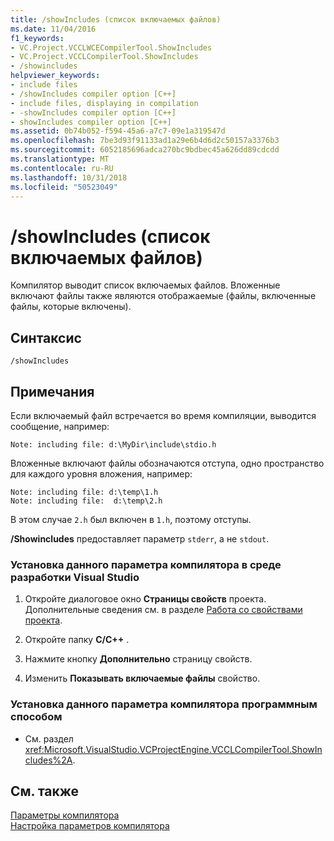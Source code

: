 ```yaml
---
title: /showIncludes (список включаемых файлов)
ms.date: 11/04/2016
f1_keywords:
- VC.Project.VCCLWCECompilerTool.ShowIncludes
- VC.Project.VCCLCompilerTool.ShowIncludes
- /showincludes
helpviewer_keywords:
- include files
- /showIncludes compiler option [C++]
- include files, displaying in compilation
- -showIncludes compiler option [C++]
- showIncludes compiler option [C++]
ms.assetid: 0b74b052-f594-45a6-a7c7-09e1a319547d
ms.openlocfilehash: 7be3d93f91133ad1a29e6b4d6d2c50157a3376b3
ms.sourcegitcommit: 6052185696adca270bc9bdbec45a626dd89cdcdd
ms.translationtype: MT
ms.contentlocale: ru-RU
ms.lasthandoff: 10/31/2018
ms.locfileid: "50523049"
---
```

# <a name="showincludes-list-include-files"></a>/showIncludes (список включаемых файлов)

Компилятор выводит список включаемых файлов. Вложенные включают файлы также являются отображаемые (файлы, включенные файлы, которые включены).

## <a name="syntax"></a>Синтаксис

```
/showIncludes
```

## <a name="remarks"></a>Примечания

Если включаемый файл встречается во время компиляции, выводится сообщение, например:

```
Note: including file: d:\MyDir\include\stdio.h
```

Вложенные включают файлы обозначаются отступа, одно пространство для каждого уровня вложения, например:

```
Note: including file: d:\temp\1.h
Note: including file:  d:\temp\2.h
```

В этом случае `2.h` был включен в `1.h`, поэтому отступы.

**/Showincludes** предоставляет параметр `stderr`, а не `stdout`.

### <a name="to-set-this-compiler-option-in-the-visual-studio-development-environment"></a>Установка данного параметра компилятора в среде разработки Visual Studio

1. Откройте диалоговое окно **Страницы свойств** проекта. Дополнительные сведения см. в разделе [Работа со свойствами проекта](../../ide/working-with-project-properties.md).

1. Откройте папку **C/C++** .

1. Нажмите кнопку **Дополнительно** страницу свойств.

1. Изменить **Показывать включаемые файлы** свойство.

### <a name="to-set-this-compiler-option-programmatically"></a>Установка данного параметра компилятора программным способом

- См. раздел <xref:Microsoft.VisualStudio.VCProjectEngine.VCCLCompilerTool.ShowIncludes%2A>.

## <a name="see-also"></a>См. также

[Параметры компилятора](../../build/reference/compiler-options.md)<br/>
[Настройка параметров компилятора](../../build/reference/setting-compiler-options.md)